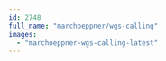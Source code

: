 ```yaml
---
id: 2748
full_name: "marchoeppner/wgs-calling"
images: 
  - "marchoeppner-wgs-calling-latest"
---
```

